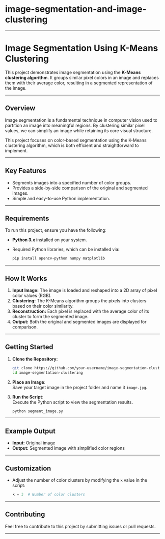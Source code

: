 # image-segmentation-and-image-clustering 

---

# **Image Segmentation Using K-Means Clustering**  

This project demonstrates image segmentation using the **K-Means clustering algorithm**. It groups similar pixel colors in an image and replaces them with their average color, resulting in a segmented representation of the image.  

---

## **Overview**  

Image segmentation is a fundamental technique in computer vision used to partition an image into meaningful regions. By clustering similar pixel values, we can simplify an image while retaining its core visual structure.  

This project focuses on color-based segmentation using the K-Means clustering algorithm, which is both efficient and straightforward to implement.  

---

## **Key Features**  

- Segments images into a specified number of color groups.  
- Provides a side-by-side comparison of the original and segmented images.  
- Simple and easy-to-use Python implementation.  

---

## **Requirements**  

To run this project, ensure you have the following:  

- **Python 3.x** installed on your system.  
- Required Python libraries, which can be installed via:  

  ```bash
  pip install opencv-python numpy matplotlib
  ```  

---

## **How It Works**  

1. **Input Image:** The image is loaded and reshaped into a 2D array of pixel color values (RGB).  
2. **Clustering:** The K-Means algorithm groups the pixels into clusters based on their color similarity.  
3. **Reconstruction:** Each pixel is replaced with the average color of its cluster to form the segmented image.  
4. **Output:** Both the original and segmented images are displayed for comparison.  

---

## **Getting Started**  

1. **Clone the Repository:**  
   ```bash
   git clone https://github.com/your-username/image-segmentation-clustering.git
   cd image-segmentation-clustering
   ```  

2. **Place an Image:**  
   Save your target image in the project folder and name it `image.jpg`.  

3. **Run the Script:**  
   Execute the Python script to view the segmentation results.  

   ```bash
   python segment_image.py
   ```  

---

## **Example Output**  

- **Input:** Original image  
- **Output:** Segmented image with simplified color regions  

---

## **Customization**  

- Adjust the number of color clusters by modifying the `k` value in the script:  
  ```python
  k = 3  # Number of color clusters
  ```  

---

## **Contributing**  

Feel free to contribute to this project by submitting issues or pull requests.  

---
